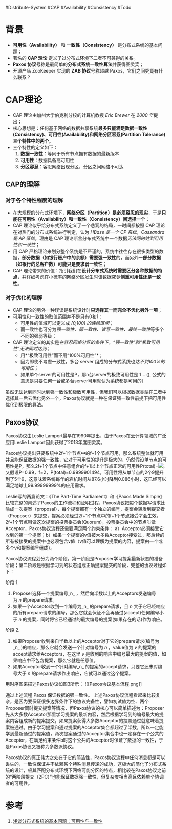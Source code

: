 #Distribute-System #CAP #Availability #Consistency #Todo 

# 背景
- **可用性（Availability）** 和 **一致性（Consistency）** 是分布式系统的基本问题；
- 著名的 **CAP 理论** 定义了过分布式环境下二者不可兼得的关系。
- **Paxos 协议**号称是最简单的**分布式系统一致性算法**并获得图灵奖；
- 开源产品 ZooKeeper 实现的 **ZAB 协议**号称超越 Paxos，它们之间究竟有什么联系？

# CAP理论
- CAP 理论由加州大学伯克利分校的计算机教授 *Eric Brewer* 在 *2000 年*提出；
- 核心思想是：任何基于网络的数据共享系统**最多只能满足数据一致性(Consistency)、可用性(Availability)和网络分区容忍(Partition Tolerance)三个特性中的两个**。
- 三个特性的定义如下：
	1.   **数据一致性**：等同于所有节点拥有数据的最新版本
	2.   **可用性**：数据具备高可用性
	3.   **分区容忍**：容忍网络出现分区，分区之间网络不可达

## CAP的理解
### 对于各个特性程度的理解
- 在大规模的分布式环境下，**网络分区（Partition）是必须容忍的现实**，于是**只能在可用性（Availability）和一致性（Consistency）间选择一个**；
- CAP 理论似乎给分布式系统定义了一个悲观的结局，一时间都按照 CAP 理论在对热门的分布式系统进行判定，认为 *HBase 是一个 CP 系统*，*Cassandra 是 AP 系统*，理由是 CAP 理论断言分布式系统中一个数据*无法同时达到可用性和一致性*；
- 用 CAP 严格理论来划分整个系统是不严谨的，系统中往往存在很多类型的数据，**部分数据（如银行账户中的余额）需要强一致性**的，而另外一**部分数据（如银行的总客户数）可能只是要求弱一致性**；
- CAP 理论带来的价值：指引我们在**设计分布式系统时需要区分各种数据的特点**，并仔细考虑在小概率的网络分区发生时该数据究竟**侧重可用性还是一致性**。

### 对于优化的理解
- CAP 理论的另外一种误读是系统设计时**只选择其一而完全不优化另外一项**；
- 可用性和一致性的取值范围并不是只有0和1：
	- 可用性的值域可以定义成 *[0,100] 的连续区间*；
	- 而一致性也可分为*强一致性、弱一致性、读写一致性、最终一致性*等多个不同的强弱等级；
- CAP 理论定义的其实是*在容忍网络分区的条件下，“强一致性”和“极致可用性”无法同时达到*；
	- 用*“极致可用性”而不用“100%可用性”*；
	- 因为即使不考虑一致性，多台 server 组成的分布式系统也*达不到100%的可用性*；
	- 如果单个server的可用性是P，那n台server的极致可用性是 $1-()$, 公式的意思是只要任何一台或多台server可用就认为系统都是可用的）

虽然无法达到同时达到强一致性和极致可用性，但我们可以根据数据类型在二者中选择其一后去优化另外一个，Paxos协议就是一种在保证强一致性前提下把可用性优化到极限的算法。


## Paxos协议

Paxos协议由Leslie Lamport最早在1990年提出，由于Paxos在云计算领域的广泛应用Leslie Lamport因此获得了2013年度图灵奖。

Paxos协议提出只要系统中2f+1个节点中的f+1个节点可用，那么系统整体就可用并且能保证数据的强一致性，它对于可用性的提升是极大的，仍然假设单节点的可用性是P，那么2f+1个节点中任意组合的f+1以上个节点正常的可用性P(total)=![](http://img1.tbcdn.cn/L1/461/1/d8f33a62f83c661dc33b354779cdd03481d4a66e),又假设P=0.99，f=2，P(total)=0.9999901494，可用性将从单节点的2个9提升到了5个9，这意味着系统每年的宕机时间从87.6小时降到0.086小时，这已经可以满足地球上99.99999999%的应用需求。

Leslie写的两篇论文：《The Part-Time Parliament》和《Paxos Made Simple》比较完整的阐述了Paxos的工作流程和证明过程，Paxos协议把每个数据写请求比喻成一次提案（proposal），每个提案都有一个独立的编号，提案会转发到提交者（Proposer）来提交，提案必须经过2f+1个节点中的f+1个节点接受才会生效，2f+1个节点叫做这次提案的投票委员会(Quorum)，投票委员会中的节点叫做Acceptor，Paxos协议流程还需要满足两个约束条件： a）Acceptor必须接受它收到的第一个提案；b）如果一个提案的v值被大多数Acceptor接受过，那后续的所有被接受的提案中也必须包含v值（v值可以理解为提案的内容，提案由一个或多个v和提案编号组成）。

Paxos协议流程划分为两个阶段，第一阶段是Proposer学习提案最新状态的准备阶段；第二阶段是根据学习到的状态组成正确提案提交的阶段，完整的协议过程如下：

阶段 1.

1.  Proposer选择一个提案编号_n_ ，然后向半数以上的Acceptors发送编号为 _n_ 的prepare请求。
2.  如果一个Acceptor收到一个编号为_n_ 的prepare请求，且 _n_ 大于它已经响应的所有prepare请求的编号，那么它就会保证不会再通过(accept)任何编号小于 _n_ 的提案，同时将它已经通过的最大编号的提案(如果存在的话)作为响应。 

阶段 2.

1.  如果Proposer收到来自半数以上的Acceptor对于它的prepare请求(编号为_n_ )的响应，那么它就会发送一个针对编号为 _n_ ，value值为 _v_ 的提案的accept请求给Acceptors，在这里 _v_ 是收到的响应中编号最大的提案的值，如果响应中不包含提案，那么它就是任意值。
2.  如果Acceptor收到一个针对编号_n_ 的提案的accept请求，只要它还未对编号大于 _n_ 的prepare请求作出响应，它就可以通过这个提案。

用时序图来描述Paxos协议如图3所示：
![[Paxos协议基本流程.png]]

通过上述流程 Paxos 保证数据的强一致性。
上述Paxos协议流程看起来比较复杂，是因为要保证很多边界条件下的协议完备性，譬如初试值为空、两个Proposer同时提交提案等情况，但Paxos协议的核心可以简单描述为：Proposer先从大多数Acceptor那里学习提案的最新内容，然后根据学习到的编号最大的提案内容组成新的提案提交，如果提案获得大多数Acceptor的投票通过就意味着提案被通过。由于学习提案和通过提案的Acceptor集合都超过了半数，所以一定能学到最新通过的提案值，两次提案通过的Acceptor集合中也一定存在一个公共的Acceptor，在满足约束条件b时这个公共的Acceptor时保证了数据的一致性，于是Paxos协议又被称为多数派协议。

Paxos协议的真正伟大之处在于它的简洁性，Paxos协议流程中任何消息都是可以丢失的，一致性保证并不依赖某个特殊消息传递的成功，这极大的简化了分布式系统的设计，极其匹配分布式环境下网络可能分区的特点，相比较在Paxos协议之前的“两阶段提交（2PC）”也能保证数据强一致性，但复杂度相当高且依赖单个协调者的可用性。


# 参考
1. [浅谈分布式系统的基本问题：可用性与一致性](https://blog.csdn.net/weixin_40911543/article/details/87921082)